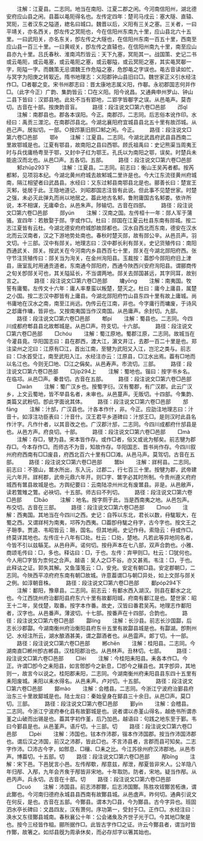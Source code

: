 <!-- { "loadSidebar": true } -->
　　注解：江夏县。二志同。地当在南阳、江夏二郡之闲。今河南信阳州，湖北德安府应山县之闲。县葢以黾阨得名也。左传定四年：楚司马戌云：塞大隧、直辕、冥阨，三者汉东之隘道，緫名曰城口。魏晋以后，义阳有三关之塞。三关者，一曰平靖关，亦名西关，卽左传之冥阨也，今在信阳州东南九十里，应山县北六十五里。一曰武阳关，亦名东关，卽左传之大隧也，在信阳州东南一百五十里，西南至应山县一百三十里。一曰黄岘关，卽左传之直辕也，在信阳州南九十里，南至应山县亦九十里。吕氏春秋、淮南鸿烈皆云：天下九塞，冥阨其一。战国策、史记二书或云黾阨，或云黾塞，或云黾阨之塞，或云鄳隘，或云冥阨之塞，其实黾冥鄳一字，阨隘一字。而魏策无忌谓魏王作危隘之塞，危卽黾之字误也。黾古音读如忙，与冥字为阳庚之转冣近。隋书地理志：义阳郡钟山县旧曰□。魏世家正义引水经注作□。□者鄳之变。宋书州郡志曰：晋太康地志属义阳，作鄳。永初郡国志何并作□。（此字今正）广韵、集韵皆云：□在义阳。阳今讹昌。又通典申州罗山、钟山二县下皆曰：汉郢县地。此处不当有郢地，二郢字皆鄳字之误。从邑黾声。莫杏切。古音在十部。按庚韵音盲。
　　路径：段注说文□第六卷□邑部
　　邔qǐ
　　注解：南郡县也。郡各本误阳。今正。南郡邔，二志同。后志俗本讹作印。水经曰：禹贡三澨沱。在南郡邔县北。今湖北襄阳府宜城县县北五十里有故邔城。从邑己声。居拟切。一部。○按邔篆旧厕□邾之闲。今正。
　　路径：段注说文□第六卷□邑部
　　鄂è
　　注解：江夏县。二志同。今湖北武昌府武县县西南二里故鄂城是也。江夏有鄂县，故南阳之县曰西鄂。顾氏祖禹曰：史记熊渠当周夷王时与兵伐庸杨粤至于鄂，又封中子红为鄂王。孔氏以为南阳之鄂，误矣。时楚兵未能逾汉而北也。从邑□声。五各切。五部。
　　路径：段注说文□第六卷□邑部
　　邾zhūp293下
　　注解：江夏县。二志同。前志曰：衡山王吴芮者都。按芮都邾，见项羽本纪。今湖北黄州府城去故邾城二里许是也。今大江东流径黄州府城南，隔江相望者曰武昌县。水经曰：又东过邾县南鄂县北是也。郦善长曰：楚宣王灭邾，徙居于此。王隐地道记、刘昭郡国志注皆有此说。但此事不见楚世家。时楚之强，未必灭此弹丸而尚以地居之。葢此地古名邾，鲁附庸国古名邾娄。依许所说，本不相谋，无庸牵合。从邑朱声。陟输切。古音在四部。
　　路径：段注说文□第六卷□邑部
　　郧yún
　　注解：汉南之国。左传桓十一年：郧人军于蒲骚。宣四年：若敖娶于郧。字或作□。杜曰：郧国在江夏云杜县东南有郧城。按二志江夏皆有云杜。今湖北德安府府城卽故郧都也。汉水自西北而东南，德安在汉水北而云汉南者，汉之下游地势处南也。春秋时楚灭郧，故有郧公辛。从邑员声。羽文切。十三部。汉中有郧关。地理志曰：汉中郡长利有郧关。史记货殖传曰：南阳西通武关、郧关。按武关在今河南内乡县西百七十里，郧关在今湖北郧阳府西。张守节注货殖传曰：郧关当为洵关，在金州洵阳县。玉裁按：葢卽今郧阳府旧上津县，唐室乱时用通贡道者。东南通今郧阳府，西通今陜西兴安府洵阳县。谓郦商传之旬关卽郧关可也，其关隘延长，不当谓两地。郧关去郧国甚远，其字同耳，故别言之。
　　路径：段注说文□第六卷□邑部
　　墉yōnɡ
　　注解：南夷国。牧誓有庸蜀。左传文十六年：庸人率羣蛮以叛楚，楚灭之。杜曰：庸今上庸县，属楚之小国。按二志汉中郡皆有上庸县。今湖北郧阳府竹山县东四十里有故上庸城。尚书庸地在汉水之南，南至江尚远。伪传云在江南，非也。今字庸行而墉废，于诗风之邶庸作墉，皆非也。又按南夷国当作汉南国。从邑庸声。余封切。九部。
　　路径：段注说文□第六卷□邑部
　　郫pí
　　注解：蜀县也。二志同。今四川成都府郫县县北故郫城是。从邑□声。符支切。十六部。
　　路径：段注说文□第六卷□邑部
　　□chóu
　　注解：蜀江原地。蜀郡江原，二志同。故城当在今灌县竟。华阳国志曰：县在郡西，渡大江，濵文井江，去郡一百二十里是也。郑注梁州之沱曰：江原有□江，首出江南，至犍为武阳又入江，岂沱之类与。前志曰：□水首受江，南至武阳入江。水经注亦云：江原县，□江水出焉。葢有□地而以名江也。今则无□地、□江之偁矣。从邑寿声。市流切。三部。
　　路径：段注说文□第六卷□邑部
　　□jíp294上
　　注解：蜀地也。锴曰：按字书乡名。在临邛。从邑□声。秦昔切。古音在五部。
　　路径：段注说文□第六卷□邑部
　　□wàn
　　注解：蜀广汉乡也。按蜀字衍。汉有蜀郡，有广汉郡。此云广汉乡，上文云蜀地，皆不举县名者，未审也。从邑蔓声。无贩切。十四部。今集韵、类篇又武粉切。卽此字面讹其体。
　　路径：段注说文□第六卷□邑部
　　邡fānɡ
　　注解：汁邡，广汉县也。汁各本作什，非。今正。应劭注地理志曰：汁音十。如淳注功臣表曰：汁音什。汉王君平乡道碑曰：汁邡王□。是则汉时此县名作汁字。凡作什者，以其音改之也。广汉郡汁邡，二志同。今四川成都府什邡县是也。从邑方声。府良切。十部。
　　路径：段注说文□第六卷□邑部
　　□mà
　　注解：存□，犍为县。宋本皆作存。或作□者，俗又或讹为郁矣。前志犍为郡存□。今本存作□。而师古不为音，知故作存。华阳国志、晋书尚作存。今四川叙州府府西南有□□废县，府西北百六十里有□□滩。从邑马声。莫驾切。古音在五部。
　　路径：段注说文□第六卷□邑部
　　鄨bì
　　注解：牂柯县。二志同。前志曰：不狼山，鄨水所出，东入沅，过郡二，行七百三十里。按犍为郡，武帝建元六年开。牂柯郡，武帝元鼎六年开。则□字、鄨字必其时所制。今贵州遵义府府城西有鄨县故城是也。方舆纪要曰：云南陆凉州州北有废鄨县。非是。从邑敝声，读若鷩雉之鷩。必袂切。十五部。师古曰不列切。
　　路径：段注说文□第六卷□邑部
　　□bāo
　　注解：地名。按字厕于此，当是西南夷之地。从邑包声。布交切。古音在三部。
　　路径：段注说文□第六卷□邑部
　　□nuó
　　注解：西夷国。其地当在今四川之西。史记：自筰以东北，君长以数，冄駹冣大，在蜀之西。又谓牂柯为南夷，邛筰为西夷。□葢卽冄駹之冄字，古今字也。按文王之子耼季。贾逵、韦昭皆云：耼，国名。但其地阙。史记作冄。索隐云：冄或作□。终莫详其地也。左传庄十八年有□处。杜云：□处，楚地。凡若此等异地同名者，今皆不引以兹緐芜。从邑冄声。诺何切。按冄声本在七八部，双声合韵也。小雅、商颂毛传曰：□，多也。释诂曰：□，于也。左传：弃甲则□。杜云：□犹何也。今人用□字皆为柰何之合声。越语：吴人之□不谷。亦又甚焉。韦注：□，于也。此释诂之证。郭失其解。又鱼藻笺云：□，安皃。安定有朝□县。安定郡朝□，二志同。今陜西平凉府府东南有朝□故城。许意葢谓□与朝□异处，如上文郧与郧关之例。如淳朝音株。
　　路径：段注说文□第六卷□邑部
　　鄱póp294下
　　注解：鄱阳，豫章县。二志同。前志云：有鄱水西入湖汉。则县在鄱水之北也。今江西饶州府治鄱阳县府东六十里有故鄱阳城，府南有鄱江是也。楚世家：昭王十二年，吴伐楚，取番。按字本作番。故史，汉皆曰番君吴芮。地理志作鄱阳者，汉字也。从邑番声。薄波切。十七部。按番声在十四部，合韵也。
　　路径：段注说文□第六卷□邑部
　　酃línɡ
　　注解：长沙县。前志长沙国酃，后志长沙郡酃。今湖南衡州府治衡阳县府东卄五里有故酃县城是也。有酃湖。卽荆州记、水经注所云，湖水酿酒甚美，谓之酃酒者也。从邑霝声。郞丁切。十一部。
　　路径：段注说文□第六卷□邑部
　　郴chēn
　　注解：桂阳县。二志同。今湖南直□郴州卽古郴县。汉桂阳郡治也。从邑林声。丑林切。七部。
　　路径：段注说文□第六卷□邑部
　　□lèi
　　注解：今桂阳耒阳县。耒各本作□。今正。许谓□卽今之耒阳县，如言鄎卽今之新息，□卽今之穰县也。其字卽异，其地则一，故言今以说之。桂阳郡耒阳，二志同。今湖南衡州府耒阳县县东四十五里有耒阳废城。耒阳以耒水得名。从邑耒声。卢对切。十五部。
　　路径：段注说文□第六卷□邑部
　　鄮mào
　　注解：会稽县。二志同。今浙江宁波府治鄞县府治东三十里故鄮城是也。陆士龙曰：秦始皇身在鄮县三十余日。从邑□声。莫□切。三部。
　　路径：段注说文□第六卷□邑部
　　鄞yín
　　注解：会稽县。二志同。今浙江宁波府奉化县有故鄞城是也。说者谓以赤堇山得名，越绝书所谓赤堇之山破而出锡是也。葢其字初作堇，后乃加邑。越语曰：句践之地东至于鄞。韦曰今鄞县是也。从邑堇声。语斤切。十三部。切
　　路径：段注说文□第六卷□邑部
　　□pèi
　　注解：沛国也。铉本作沛郡，锴本作沛国郡。按当作沛国沛郡也。谓后汉之沛国，前汉之沛郡，皆此□也。不言沛县者，言郡而县可知矣。二志字作沛。□沛古今字，如鄎息、□穰、□耒之比。今江苏徐州府汉沛郡地。从邑巿声。博葢切。十五部。切
　　路径：段注说文□第六卷□邑部
　　邴bǐnɡ
　　注解：宋下邑。下邑犹言小邑。左传邴歜，邴意兹，邴泄，邴夏皆非宋人。公羊隐八年归邴、入邴，九年会齐矦于邴皆非宋地。十年取防。防者，宋地。疑当作邴。从邑丙声。兵永切。古音在十部。切
　　路径：段注说文□第六卷□邑部
　　□cuó
　　注解：沛国县。前志沛郡酇，后志沛国酇。陈胜攻铚酇苦柘谯，谓此酇也。今河南归德府永城县县西南有故酇县城。从邑虘声。昨何切。通典引说文在何反，是也。古音在五部。今酇县。谓本为□县，今为酇县。古今字异也。班固泗水亭长碑曰：文昌四友，汉有萧何。序功第一，受封于□。正作□。水经注曰：涣水又东径酇县城南。春秋襄公十年：公会诸矦及齐世子光于□。今其地□聚是也。按今三经皆作柤。郦所据作□。此皆古字作□之证。许云今酇县者，谓当时皆作酇，故箸之。如邟县旣为周承休矣，而必存邟字以箸其始也。
